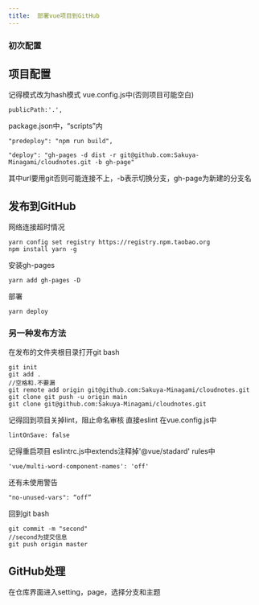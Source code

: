 ```yaml
---
title:  部署vue项目到GitHub
---
```


### 初次配置
## 项目配置
记得模式改为hash模式
vue.config.js中(否则项目可能空白)
```
publicPath:'.',
```
package.json中，“scripts”内
```
"predeploy": "npm run build",

"deploy": "gh-pages -d dist -r git@github.com:Sakuya-Minagami/cloudnotes.git -b gh-page"
```
其中url要用git否则可能连接不上，-b表示切换分支，gh-page为新建的分支名

## 发布到GitHub
网络连接超时情况
```
yarn config set registry https://registry.npm.taobao.org
npm install yarn -g
```

安装gh-pages
```
yarn add gh-pages -D
```
部署
```
yarn deploy
```

### 另一种发布方法
在发布的文件夹根目录打开git bash
```
git init
git add .
//空格和.不要漏
git remote add origin git@github.com:Sakuya-Minagami/cloudnotes.git
git clone git push -u origin main
git clone git@github.com:Sakuya-Minagami/cloudnotes.git
```

记得回到项目关掉lint，阻止命名审核
直接eslint
在vue.config.js中
```
lintOnSave: false
```
记得重启项目
eslintrc.js中extends注释掉'@vue/stadard'
rules中
```
'vue/multi-word-component-names': 'off'
```
还有未使用警告
```
"no-unused-vars": “off”
```
回到git bash
```
git commit -m "second"
//second为提交信息
git push origin master
```
## GitHub处理
在仓库界面进入setting，page，选择分支和主题
